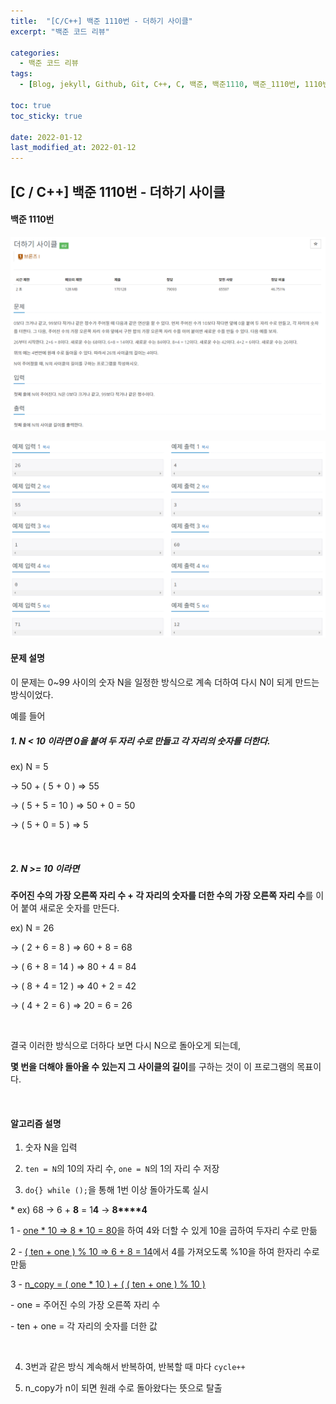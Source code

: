 ```yaml
---
title:  "[C/C++] 백준 1110번 - 더하기 사이클"
excerpt: "백준 코드 리뷰"

categories:
  - 백준 코드 리뷰
tags:
  - [Blog, jekyll, Github, Git, C++, C, 백준, 백준1110, 백준_1110번, 1110번]

toc: true
toc_sticky: true
 
date: 2022-01-12
last_modified_at: 2022-01-12
---
```

## [C / C++] 백준 1110번 - 더하기 사이클
#### 백준 1110번

![1110-1](../images/1110-1.PNG)



![1110-2](../images/1110-2.PNG)





#### 문제 설명

이 문제는 0~99 사이의 숫자 N을 일정한 방식으로 계속 더하여 다시 N이 되게 만드는 방식이었다. 

예를 들어

##### 1. N < 10 이라면 **0을 붙여 두 자리 수로 만들고 각 자리의 숫자를 더한다**.

ex) N = 5

-> 50 + ( 5 + 0 ) => 55

-> ( 5 + 5 = 10 ) => 50 + 0 = 50

-> ( 5 + 0 = 5 )  => 5

​    

##### 2. N >= 10 이라면 

**주어진 수의 가장 오른쪽 자리 수 + 각 자리의 숫자를 더한 수의 가장 오른쪽 자리 수**를 이어 붙여 새로운 숫자를 만든다.

ex) N = 26 

-> ( 2 + 6 = 8 )  =>  60 + 8 = 68 

-> ( 6 + 8 = 14 ) =>  80 + 4 = 84

-> ( 8 + 4 = 12 ) =>  40 + 2 = 42

-> ( 4 + 2 = 6 )  =>  20 = 6 = 26

​    

결국 이러한 방식으로 더하다 보면 다시 N으로 돌아오게 되는데, 

**몇 번을 더해야 돌아올 수 있는지 그 사이클의 길이**를 구하는 것이 이 프로그램의 목표이다.

​    

#### 알고리즘 설명

1. 숫자 N을 입력

2. `ten = N`의 10의 자리 수, `one = N`의 1의 자리 수 저장

   

3. `do{} while ();`을 통해 1번 이상 돌아가도록 실시

\* ex) 68 -> 6 + **8** = 1**4** -> **8****4**

1 - <u>one * 10 => 8 * 10 = 80</u>을 하여 4와 더할 수 있게 10을 곱하여 두자리 수로 만듦

2 - <u>( ten + one ) % 10 => 6 + 8 = 14</u>에서 4를 가져오도록 %10을 하여 한자리 수로 만듦

3 - <u>n_copy = ( one * 10 ) + ( ( ten + one ) % 10 )</u> 

\- one = 주어진 수의 가장 오른쪽 자리 수

\- ten + one = 각 자리의 숫자를 더한 값

​    

4. 3번과 같은 방식 계속해서 반복하여, 반복할 때 마다 `cycle++`

5. n_copy가 n이 되면 원래 수로 돌아왔다는 뜻으로 탈출

<script src="https://gist.github.com/2hyunjinn/edf5ce2821e6104d51b001d46eb8dec7.js"></script>

